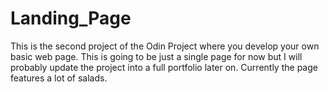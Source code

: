 # Landing_Page

This is the second project of the Odin Project where you develop your own basic web page. This is going to be just a single page for now but I will probably update the project into a full portfolio later on. Currently the page features a lot of salads.